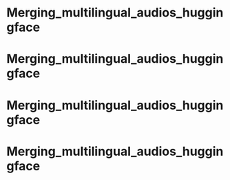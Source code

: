 # Merging_multilingual_audios_huggingface
# Merging_multilingual_audios_huggingface
# Merging_multilingual_audios_huggingface
# Merging_multilingual_audios_huggingface
